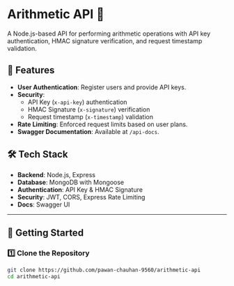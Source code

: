 # **Arithmetic API 🚀**  
A Node.js-based API for performing arithmetic operations with API key authentication, HMAC signature verification, and request timestamp validation.

## **📌 Features**  
- **User Authentication**: Register users and provide API keys.  
- **Security**:  
  - API Key (`x-api-key`) authentication  
  - HMAC Signature (`x-signature`) verification  
  - Request timestamp (`x-timestamp`) validation  
- **Rate Limiting**: Enforced request limits based on user plans.  
- **Swagger Documentation**: Available at `/api-docs`.  

## **🛠️ Tech Stack**  
- **Backend**: Node.js, Express  
- **Database**: MongoDB with Mongoose  
- **Authentication**: API Key & HMAC Signature  
- **Security**: JWT, CORS, Express Rate Limiting  
- **Docs**: Swagger UI  

---

## **🚀 Getting Started**  

### **1️⃣ Clone the Repository**  
```sh
git clone https://github.com/pawan-chauhan-9560/arithmetic-api
cd arithmetic-api
